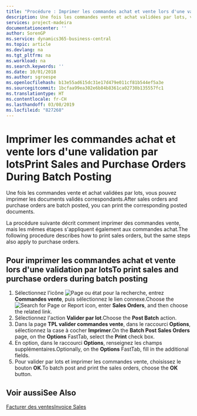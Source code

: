 ```yaml
---
title: "Procédure : Imprimer les commandes achat et vente lors d'une validation par lots"
description: Une fois les commandes vente et achat validées par lots, vous pouvez imprimer les documents validés correspondants.
services: project-madeira
documentationcenter: ''
author: SorenGP
ms.service: dynamics365-business-central
ms.topic: article
ms.devlang: na
ms.tgt_pltfrm: na
ms.workload: na
ms.search.keywords: ''
ms.date: 10/01/2018
ms.author: sgroespe
ms.openlocfilehash: b13e55ad615dc31e17d479e011cf81b544ef5a3e
ms.sourcegitcommit: 1bcfaa99ea302e6b84b8361ca02730b135557fc1
ms.translationtype: HT
ms.contentlocale: fr-CH
ms.lasthandoff: 03/08/2019
ms.locfileid: "827268"
---
```

# <a name="print-sales-and-purchase-orders-during-batch-posting"></a><span data-ttu-id="d99be-103">Imprimer les commandes achat et vente lors d'une validation par lots</span><span class="sxs-lookup"><span data-stu-id="d99be-103">Print Sales and Purchase Orders During Batch Posting</span></span>
<span data-ttu-id="d99be-104">Une fois les commandes vente et achat validées par lots, vous pouvez imprimer les documents validés correspondants.</span><span class="sxs-lookup"><span data-stu-id="d99be-104">After sales orders and purchase orders are batch posted, you can print the corresponding posted documents.</span></span>  

<span data-ttu-id="d99be-105">La procédure suivante décrit comment imprimer des commandes vente, mais les mêmes étapes s'appliquent également aux commandes achat.</span><span class="sxs-lookup"><span data-stu-id="d99be-105">The following procedure describes how to print sales orders, but the same steps also apply to purchase orders.</span></span>  

## <a name="to-print-sales-and-purchase-orders-during-batch-posting"></a><span data-ttu-id="d99be-106">Pour imprimer les commandes achat et vente lors d'une validation par lots</span><span class="sxs-lookup"><span data-stu-id="d99be-106">To print sales and purchase orders during batch posting</span></span>  

1.  <span data-ttu-id="d99be-107">Sélectionnez l'icône ![Page ou état pour la recherche](../../media/ui-search/search_small.png "icône Page ou état pour la recherche"), entrez **Commandes vente**, puis sélectionnez le lien connexe.</span><span class="sxs-lookup"><span data-stu-id="d99be-107">Choose the ![Search for Page or Report](../../media/ui-search/search_small.png "Search for Page or Report icon") icon, enter **Sales Orders**, and then choose the related link.</span></span>  
2.  <span data-ttu-id="d99be-108">Sélectionnez l'action **Valider par lot**.</span><span class="sxs-lookup"><span data-stu-id="d99be-108">Choose the **Post Batch** action.</span></span>  
3.  <span data-ttu-id="d99be-109">Dans la page **TPL valider commandes vente**, dans le raccourci **Options**, sélectionnez la case à cocher **Imprimer**.</span><span class="sxs-lookup"><span data-stu-id="d99be-109">On the **Batch Post Sales Orders** page, on the **Options** FastTab, select the **Print** check box.</span></span>  
4.  <span data-ttu-id="d99be-110">En option, dans le raccourci **Options**, renseignez les champs supplémentaires.</span><span class="sxs-lookup"><span data-stu-id="d99be-110">Optionally, on the **Options** FastTab, fill in the additional fields.</span></span>  
5.  <span data-ttu-id="d99be-111">Pour valider par lots et imprimer les commandes vente, choisissez le bouton **OK**.</span><span class="sxs-lookup"><span data-stu-id="d99be-111">To batch post and print the sales orders, choose the **OK** button.</span></span>  

## <a name="see-also"></a><span data-ttu-id="d99be-112">Voir aussi</span><span class="sxs-lookup"><span data-stu-id="d99be-112">See Also</span></span>  
[<span data-ttu-id="d99be-113">Facturer des ventes</span><span class="sxs-lookup"><span data-stu-id="d99be-113">Invoice Sales</span></span>](../../sales-how-invoice-sales.md)
